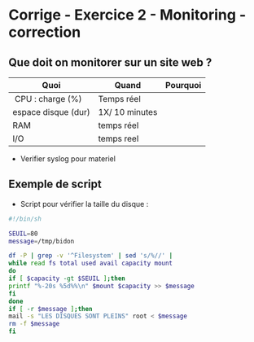 # Corrige - Exercice 2 - Monitoring - correction


## Que doit on monitorer sur un site web ?

| Quoi | Quand | Pourquoi |
| ---- | ----- | -------- |
| CPU : charge (%) | Temps réel | |
| espace disque (dur) | 1X/ 10 minutes | | 
| RAM | temps réel | | 
| I/O | temps reel | |

- Verifier syslog pour materiel 

## Exemple de script 

* Script pour vérifier la taille du disque : 
```bash
#!/bin/sh

SEUIL=80
message=/tmp/bidon

df -P | grep -v '^Filesystem' | sed 's/%//' | 
while read fs total used avail capacity mount
do
if [ $capacity -gt $SEUIL ];then
printf "%-20s %5d%%\n" $mount $capacity >> $message
fi
done
if [ -r $message ];then
mail -s "LES DISQUES SONT PLEINS" root < $message
rm -f $message
fi
```


